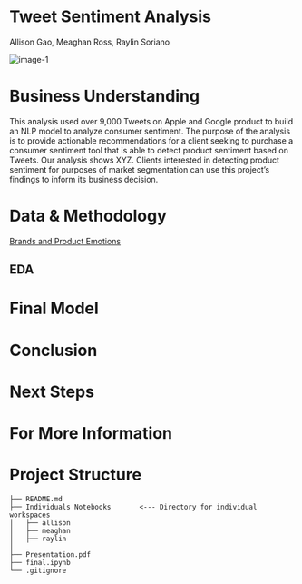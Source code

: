 # Tweet Sentiment Analysis
Allison Gao, Meaghan Ross, Raylin Soriano

![image-1](https://cdn.analyticsvidhya.com/wp-content/uploads/2018/07/performing-twitter-sentiment-analysis1.jpg) <br />

# Business Understanding


This analysis used over 9,000 Tweets on Apple and Google product to build an NLP model to analyze consumer sentiment. 
The purpose of the analysis is to provide actionable recommendations for a client seeking to purchase a consumer sentiment tool that is able to detect product sentiment based on Tweets. Our analysis shows XYZ. Clients interested in detecting product sentiment for purposes of market segmentation can use this project’s findings to inform its business decision. 

# Data & Methodology

[Brands and Product Emotions](https://data.world/crowdflower/brands-and-product-emotions) 

## EDA




# Final Model


# Conclusion


# Next Steps



# For More Information

# Project Structure
```
├── README.md
├── Individuals Notebooks       <--- Directory for individual workspaces
│   ├── allison
│   ├── meaghan
│   ├── raylin
│   
├── Presentation.pdf   
├── final.ipynb     
└── .gitignore
```
